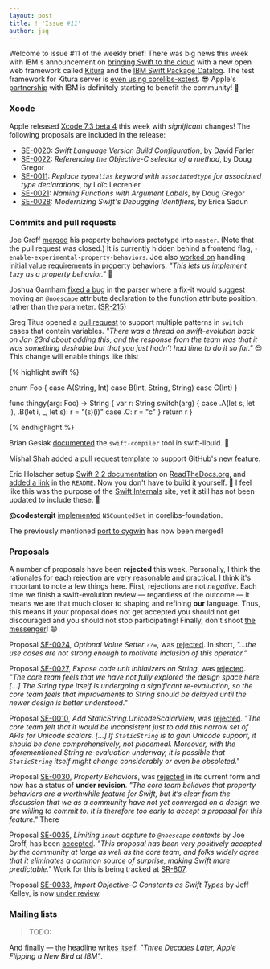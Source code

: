 ```yaml
---
layout: post
title: ! 'Issue #11'
author: jsq
---
```


Welcome to issue #11 of the weekly brief! There was big news this week with IBM's announcement on [bringing Swift to the cloud](http://www.ibm.com/cloud-computing/bluemix/swift/) with a new open web framework called [Kitura](https://github.com/ibm-swift/kitura) and the [IBM Swift Package Catalog](https://swiftpkgs.ng.bluemix.net). The test framework for Kitura server is [even using corelibs-xctest](https://twitter.com/modocache/status/701807962302586880). 😎 Apple's [partnership](http://www.apple.com/business/mobile-enterprise-apps/) with IBM is definitely starting to benefit the community! 🎉

<!--excerpt-->

### Xcode

Apple released [Xcode 7.3 beta 4](http://adcdownload.apple.com/Developer_Tools/Xcode_7.3_beta_4/Xcode_7.3_beta_4_Release_Notes.pdf) this week with *significant* changes! The following proposals are included in the release:

- [SE-0020](https://github.com/apple/swift-evolution/blob/master/proposals/0020-if-swift-version.md): *Swift Language Version Build Configuration*, by David Farler
- [SE-0022](https://github.com/apple/swift-evolution/blob/master/proposals/0022-objc-selectors.md): *Referencing the Objective-C selector of a method*, by Doug Gregor
- [SE-0011](https://github.com/apple/swift-evolution/blob/master/proposals/0011-replace-typealias-associated.md): *Replace `typealias` keyword with `associatedtype` for associated type declarations*, by Loïc Lecrenier
- [SE-0021](https://github.com/apple/swift-evolution/blob/master/proposals/0021-generalized-naming.md): *Naming Functions with Argument Labels*, by Doug Gregor
- [SE-0028](https://github.com/apple/swift-evolution/blob/master/proposals/0028-modernizing-debug-identifiers.md): *Modernizing Swift's Debugging Identifiers*, by Erica Sadun

### Commits and pull requests

Joe Groff [merged](https://github.com/apple/swift/pull/1297) his property behaviors prototype into `master`. (Note that the pull request was closed.) It is currently hidden behind a frontend flag, `-enable-experimental-property-behaviors`. Joe also [worked on](https://github.com/apple/swift/pull/1385) handling initial value requirements in property behaviors. *"This lets us implement `lazy` as a property behavior."* 🎉

Joshua Garnham [fixed a bug](https://github.com/apple/swift/pull/1197) in the parser where a fix-it would suggest moving an `@noescape` attribute declaration to the function attribute position, rather than the parameter. ([SR-215](https://bugs.swift.org/browse/SR-215))

Greg Titus opened a [pull request](https://github.com/apple/swift/pull/1383) to support multiple patterns in `switch` cases that contain variables. *"There was a thread on swift-evolution back on Jan 23rd about adding this, and the response from the team was that it was something desirable but that you just hadn’t had time to do it so far."* 😎 This change will enable things like this:

{% highlight swift %}

enum Foo {
  case A(String, Int)
  case B(Int, String, String)
  case C(Int)
}

func thingy(arg: Foo) -> String {
  var r: String
  switch(arg) {
  case .A(let s, let i), .B(let i, _, let s):
    r = "\(s)\(i)"
  case .C:
    r = "c"
  }
  return r
}

{% endhighlight %}

Brian Gesiak [documented](https://github.com/apple/swift-llbuild/pull/8) the `swift-compiler` tool in swift-llbuid. 🙇

Mishal Shah [added](https://github.com/apple/swift/pull/1360) a pull request template to support GitHub's [new feature](https://github.com/blog/2111-issue-and-pull-request-templates).

Eric Holscher setup [Swift 2.2 documentation](http://apple-swift.readthedocs.org/en/latest/index.html) on [ReadTheDocs.org](https://readthedocs.org), and [added a link](https://github.com/apple/swift/pull/44/files) in the `README`. Now you don't have to build it yourself. 👏 I feel like this was the purpose of the [Swift Internals](http://apple.github.io/swift-internals/) site, yet it still has not been updated to include these. 🤔

**@codestergit** [implemented](https://github.com/apple/swift-corelibs-foundation/pull/88) `NSCountedSet` in corelibs-foundation.

The previously mentioned [port to cygwin](https://github.com/apple/swift/pull/1108) has now been merged!

### Proposals

A number of proposals have been **rejected** this week. Personally, I think the rationales for each rejection are very reasonable and practical. I think it's important to note a few things here. First, rejections are not *negative*. Each time we finish a swift-evolution review &mdash; regardless of the outcome &mdash; it means we are that much closer to shaping and refining **our** language. Thus, this means if *your* proposal does not get accepted you should not get discouraged and you should not stop participating! Finally, don't shoot [the messenger](https://twitter.com/dgregor79/status/702014672065531904)! 😄

Proposal [SE-0024](https://github.com/apple/swift-evolution/blob/master/proposals/0024-optional-value-setter.md), *Optional Value Setter `??=`*, was [rejected](https://lists.swift.org/pipermail/swift-evolution-announce/2016-February/000043.html). In short, *"...the use cases are not strong enough to motivate inclusion of this operator."*

Proposal [SE-0027](https://github.com/apple/swift-evolution/blob/master/proposals/0027-string-from-code-units.md), *Expose code unit initializers on String*, was [rejected](https://lists.swift.org/pipermail/swift-evolution-announce/2016-February/000044.html). *"The core team feels that we have not fully explored the design space here. [...] The String type itself is undergoing a significant re-evaluation, so the core team feels that improvements to String should be delayed until the newer design is better understood."*

Proposal [SE-0010](https://github.com/apple/swift-evolution/blob/master/proposals/0010-add-staticstring-unicodescalarview.md), *Add  StaticString.UnicodeScalarView*, was [rejected](https://lists.swift.org/pipermail/swift-evolution-announce/2016-February/000045.html). *"The core team felt that it would be inconsistent just to add this narrow set of APIs for Unicode scalars. [...] If `StaticString` is to gain Unicode support, it should be done comprehensively, not piecemeal. Moreover, with the aforementioned String re-evaluation underway, it is possible that `StaticString` itself might change considerably or even be obsoleted."*

Proposal [SE-0030](https://github.com/apple/swift-evolution/blob/master/proposals/0030-property-behavior-decls.md), *Property Behaviors*, was [rejected](https://lists.swift.org/pipermail/swift-evolution-announce/2016-February/000047.html) in its current form and now has a status of **under revision**. *"The core team believes that property behaviors are a worthwhile feature for Swift, but it’s clear from the discussion that we as a community have not yet converged on a design we are willing to commit to. It is therefore too early to accept a proposal for this feature."* There

Proposal [SE-0035](https://github.com/apple/swift-evolution/blob/master/proposals/0035-limit-inout-capture.md), *Limiting `inout` capture to `@noescape` contexts* by Joe Groff, has been [accepted](https://lists.swift.org/pipermail/swift-evolution-announce/2016-February/000046.html). *"This proposal has been very positively accepted by the community at large as well as the core team, and folks widely agree that it eliminates a common source of surprise, making Swift more predictable."* Work for this is being tracked at [SR-807](https://bugs.swift.org/browse/SR-807).

Proposal [SE-0033](https://github.com/apple/swift-evolution/blob/master/proposals/0033-import-objc-constants.md), *Import Objective-C Constants as Swift Types* by Jeff Kelley, is now [under review](https://lists.swift.org/pipermail/swift-evolution-announce/2016-February/000042.html).

### Mailing lists

> TODO:

And finally &mdash; [the headline writes itself](https://twitter.com/jckarter/status/702185887296163840). *"Three Decades Later, Apple Flipping a New Bird at IBM"*.






























